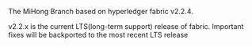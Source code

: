 The MiHong Branch based on hyperledger fabric v2.2.4. 

v2.2.x is the current LTS(long-term support) release of fabric. Important fixes will be backported to the most recent LTS release
